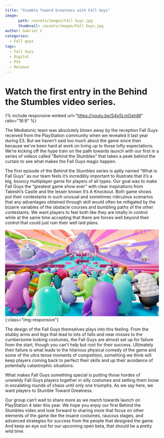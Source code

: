 ```yaml
---
title: "Stumble Toward Greatness with Fall Guys"
image:
      path: /assets/images/Fall Guys.jpg
      thumbnail: /assets/images/Fall Guys.jpg
author: Gabriel C
categories:
  - Fall guys
tags:
  - Fall Guys
  - Digital
  - PS4
  - Release
---
```


# Watch the first entry in the Behind the Stumbles video series.

{% include responsive-embed url="https://youtu.be/S4o5LmOsInM" ratio="16:9" %}

The Mediatonic team was absolutely blown away by the reception Fall Guys received from the PlayStation community when we revealed it last year during E3. But we haven’t said too much about the game since then because we’ve been hard at work on living up to those lofty expectations. We’re kicking off the hype train on the path towards launch with our first in a series of videos called “Behind the Stumbles” that takes a peek behind the curtain to see what makes the Fall Guys magic happen.

The first episode of the Behind the Stumbles series is aptly named “What is Fall Guys” as our team feels it’s incredibly important to illustrate that it’s a big, bouncy multiplayer game for players of all types. Our goal was to make Fall Guys the “greatest game show ever” with clear inspirations from Takeshi’s Castle and the lesser known It’s A Knockout. Both game shows put their contestants in such unusual and sometimes ridiculous scenarios that any advantages obtained through skill would often be mitigated by the bizarre variables of the obstacle courses and bumbling paths of the other contestants. We want players to feel both like they are totally in control while at the same time accepting that there are forces well beyond their control that could just ruin their well laid plans.

![ScreenShot](/assets/images/fallguys1.jpg){:class="img-responsive"}

The design of the Fall Guys themselves plays into this feeling. From the stubby arms and legs that lead to lots of falls and near misses to the cumbersome looking costumes, the Fall Guys are almost set up for failure from the start, though you can’t help but root for their success. Ultimately their failure is what leads to the hilarious physical comedy of the game and some of the ultra tense moments of competition, something we think will keep players coming back to perfect their skills and up their avoidance of potentially catastrophic situations.

What makes Fall Guys something special is putting those hordes of unwieldy Fall Guys players together in silly costumes and setting them loose in escalating rounds of chaos until only one triumphs. As we say here, we want players to Stumble Toward Greatness.

Our group can’t wait to share more as we march towards launch on PlayStation 4 later this year. We hope you enjoy our first Behind the Stumbles video and look forward to sharing more that focus on other elements of the game like the insane costumes, raucous stages, and advanced strategies for success from the people that designed the game. And keep an eye out for our upcoming open beta, that should be a pretty wild time.

